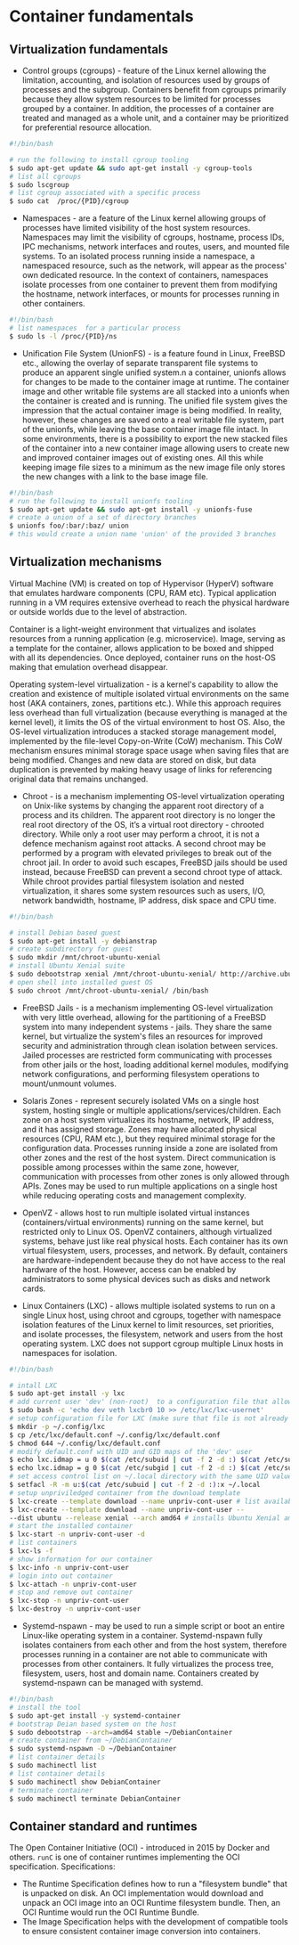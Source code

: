 # Container fundamentals

## Virtualization fundamentals

* Control groups (cgroups) - feature of the Linux kernel allowing the limitation, accounting, and isolation of resources used by groups of processes and the subgroup. Containers benefit from cgroups primarily because they allow system resources to be limited for processes grouped by a container. In addition, the processes of a container are treated and managed as a whole unit, and a container may be prioritized for preferential resource allocation.

```bash
#!/bin/bash

# run the following to install cgroup tooling
$ sudo apt-get update && sudo apt-get install -y cgroup-tools
# list all cgroups
$ sudo lscgroup
# list cgroup associated with a specific process
$ sudo cat  /proc/{PID}/cgroup
```

* Namespaces - are a feature of the Linux kernel allowing groups of processes have limited visibility of the host system resources. Namespaces may limit the visibility of cgroups, hostname, process IDs, IPC mechanisms, network interfaces and routes, users, and mounted file systems. To an isolated process running inside a namespace, a namespaced resource, such as the network, will appear as the process' own dedicated resource. In the context of containers, namespaces isolate processes from one container to prevent them from modifying the hostname, network interfaces, or mounts for processes running in other containers.

```bash
#!/bin/bash
# list namespaces  for a particular process
$ sudo ls -l /proc/{PID}/ns
```

* Unification File System (UnionFS) - is a feature found in Linux, FreeBSD etc., allowing the overlay of separate transparent file systems to produce an apparent single unified system.n a container, unionfs allows for changes to be made to the container image at runtime. The container image and other writable file systems are all stacked into a unionfs when the container is created and is running. The unified file system gives the impression that the actual container image is being modified. In reality, however, these changes are saved onto a real writable file system, part of the unionfs, while leaving the base container image file intact. In some environments, there is a possibility to export the new stacked files of the container into a new container image allowing users to create new and improved container images out of existing ones. All this while keeping image file sizes to a minimum as the new image file only stores the new changes with a link to the base image file.

```bash
#!/bin/bash
# run the following to install unionfs tooling
$ sudo apt-get update && sudo apt-get install -y unionfs-fuse
# create a union of a set of directory branches
$ unionfs foo/:bar/:baz/ union
# this would create a union name 'union' of the provided 3 branches
```

## Virtualization mechanisms

Virtual Machine (VM) is created on top of Hypervisor (HyperV) software that emulates hardware components (CPU, RAM etc). Typical application running in a VM requires extensive overhead to reach the physical hardware or outside worlds due to the level of abstraction. 

Container is a light-weight environment that virtualizes and isolates resources from a running application (e.g. microservice). Image, serving as a template for the container, allows application to be boxed and shipped with all its dependencies. Once deployed, container runs on the host-OS making that emulation overhead disappear.

Operating system-level virtualization - is a kernel's capability to allow the creation and existence of multiple isolated virtual environments on the same host (AKA containers, zones, partitions etc.). While this approach requires less overhead than full virtualization (because everything is managed at the kernel level), it limits the OS of the virtual environment to host OS. Also, the OS-level virtualization introduces a stacked storage management model, implemented by the file-level Copy-on-Write (CoW) mechanism. This CoW mechanism ensures minimal storage space usage when saving files that are being modified. Changes and new data are stored on disk, but data duplication is prevented by making heavy usage of links for referencing original data that remains unchanged.

* Chroot - is a mechanism implementing OS-level virtualization operating on Unix-like systems by changing the apparent root directory of a process and its children. The apparent root directory is no longer the real root directory of the OS, it’s a virtual root directory - chrooted directory. While only a root user may perform a chroot, it is not a defence mechanism against root attacks. A second chroot may be performed by a program with elevated privileges to break out of the chroot jail. In order to avoid such escapes, FreeBSD jails should be used instead, because FreeBSD can prevent a second chroot type of attack. While chroot provides partial filesystem isolation and nested virtualization, it shares some system resources such as users, I/O, network bandwidth, hostname, IP address, disk space and CPU time.

```bash
#!/bin/bash

# install Debian based guest
$ sudo apt-get install -y debianstrap
# create subdirectory for guest
$ sudo mkdir /mnt/chroot-ubuntu-xenial
# install Ubuntu Xenial suite
$ sudo debootstrap xenial /mnt/chroot-ubuntu-xenial/ http://archive.ubuntu.com/ubuntu
# open shell into installed guest OS
$ sudo chroot /mnt/chroot-ubuntu-xenial/ /bin/bash
```

* FreeBSD Jails -  is a mechanism implementing OS-level virtualization with very little overhead, allowing for the partitioning of a FreeBSD system into many independent systems - jails. They share the same kernel, but virtualize the system's files an resources for improved security and administration through clean isolation between services. Jailed processes are restricted form communicating with processes from other jails or the host, loading additional kernel modules, modifying network configurations, and performing filesystem operations to mount/unmount volumes. 

* Solaris Zones - represent securely isolated VMs on a single host system, hosting single or multiple applications/services/children. Each zone on a host system virtualizes its hostname, network, IP address, and it has assigned storage. Zones may have allocated physical resources (CPU, RAM etc.), but they required minimal storage for the configuration data. Processes running inside a zone are isolated from other zones and the rest of the host system. Direct communication is possible among processes within the same zone, however, communication with processes from other zones is only allowed through APIs. Zones may be used to run multiple applications on a single host while reducing operating costs and management complexity.
	
* OpenVZ  - allows host to run multiple isolated virtual instances (containers/virtual environments) running on the same kernel, but restricted only to Linux OS. OpenVZ containers, although virtualized systems, behave just like real physical hosts. Each container has its own virtual filesystem, users, processes, and network. By default, containers are hardware-independent because they do not have access to the real hardware of the host. However, access can be enabled by administrators to some physical devices such as disks and network cards.
	
* Linux Containers (LXC) - allows multiple isolated systems to run on a single Linux host, using chroot and cgroups, together with namespace isolation features of the Linux kernel to limit resources, set priorities, and isolate processes, the filesystem, network and users from the host operating system. LXC does not support cgroup multiple Linux hosts in namespaces for isolation.

```bash
#!/bin/bash

# intall LXC
$ sudo apt-get install -y lxc
# add current user 'dev' (non-root)  to a configuration file that allows the user to create network devices on the host
$ sudo bash -c 'echo dev veth lxcbr0 10 >> /etc/lxc/lxc-usernet'
# setup configuration file for LXC (make sure that file is not already setup by running -> 'ls -a ~/ | grep config')
$ mkdir -p ~/.config/lxc
$ cp /etc/lxc/default.conf ~/.config/lxc/default.conf
$ chmod 644 ~/.config/lxc/default.conf
# modify default.conf with UID and GID maps of the 'dev' user
$ echo lxc.idmap = u 0 $(cat /etc/subuid | cut -f 2 -d :) $(cat /etc/subuid | cut -f 3 -d :) >> ~/.config/lxc/default.conf
$ echo lxc.idmap = g 0 $(cat /etc/subgid | cut -f 2 -d :) $(cat /etc/subgid | cut -f 3 -d :) >> ~/.config/lxc/default.conf
# set access control list on ~/.local directory with the same UID value to prevent possible permission error
$ setfacl -R -m u:$(cat /etc/subuid | cut -f 2 -d :):x ~/.local
# setup unpriviledged container from the download template
$ lxc-create --template download --name unpriv-cont-user # list available templates
$ lxc-create --template download --name unpriv-cont-user --
--dist ubuntu --release xenial --arch amd64 # installs Ubuntu Xenial amd64
# start the installed container
$ lxc-start -n unpriv-cont-user -d
# list containers
$ lxc-ls -f
# show information for our container
$ lxc-info -n unpriv-cont-user
# login into out container
$ lxc-attach -n unpriv-cont-user
# stop and remove out container
$ lxc-stop -n unpriv-cont-user
$ lxc-destroy -n unpriv-cont-user
```

* Systemd-nspawn - may be used to run a simple script or boot an entire Linux-like operating system in a container. Systemd-nspawn fully isolates containers from each other and from the host system, therefore processes running in a container are not able to communicate with processes from other containers. It fully virtualizes the process tree, filesystem, users, host and domain name. Containers created by systemd-nspawn can be managed with systemd.

```bash
#!/bin/bash
# install the tool
$ sudo apt-get install -y systemd-container
# bootstrap Deian based system on the host
$ sudo debootstrap --arch=amd64 stable ~/DebianContainer 
# create container from ~/DebianContainer 
$ sudo systemd-nspawn -D ~/DebianContainer
# list container details
$ sudo machinectl list
# list container details
$ sudo machinectl show DebianContainer
# terminate container
$ sudo machinectl terminate DebianContainer
```

## Container standard and runtimes

The Open Container Initiative (OCI) - introduced in 2015 by Docker and others. `runC` is one of container runtimes implementing the OCI specification. Specifications:

* The Runtime Specification defines how to run a "filesystem bundle" that is unpacked on disk. An OCI implementation would download and unpack an OCI image into an OCI Runtime filesystem bundle. Then, an OCI Runtime would run the OCI Runtime Bundle. 
* The Image Specification helps with the development of compatible tools to ensure consistent container image conversion into containers.
